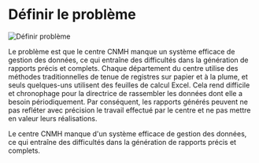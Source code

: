 


# Définir le problème

![Définir problème]({{site.baseurl}}/Définir-problème/images/Définir-problème.jpg)

Le problème est que le centre CNMH manque un système efficace de gestion des données, ce qui entraîne des difficultés dans la génération de rapports précis et complets. Chaque département du centre utilise des méthodes traditionnelles de tenue de registres sur papier et à la plume, et seuls quelques-uns utilisent des feuilles de calcul Excel. Cela rend difficile et chronophage pour la directrice de rassembler les données dont elle a besoin périodiquement. Par conséquent, les rapports générés peuvent ne pas refléter avec précision le travail effectué par le centre et ne pas mettre en valeur leurs réalisations.

Le centre CNMH manque d'un système efficace de gestion des données, ce qui entraîne des difficultés dans la génération de rapports précis et complets.